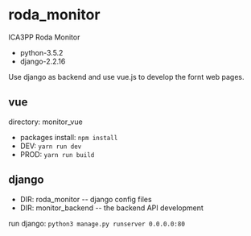 # roda_monitor
ICA3PP Roda Monitor

- python-3.5.2
- django-2.2.16

Use django as backend and use vue.js to develop the fornt web pages.

## vue
directory: monitor_vue

- packages install: `npm install`
- DEV: `yarn run dev`
- PROD: `yarn run build`

## django
- DIR: roda_monitor -- django config files
- DIR: monitor_backend -- the backend API development

run django: `python3 manage.py runserver 0.0.0.0:80`
